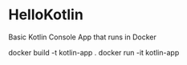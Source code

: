# HelloKotlin
Basic Kotlin Console App that runs in Docker

docker build -t kotlin-app .
docker run -it kotlin-app

